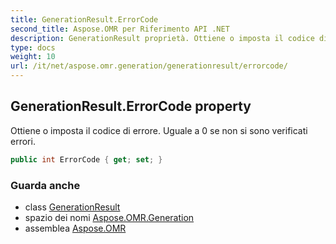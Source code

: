 ```yaml
---
title: GenerationResult.ErrorCode
second_title: Aspose.OMR per Riferimento API .NET
description: GenerationResult proprietà. Ottiene o imposta il codice di errore. Uguale a 0 se non si sono verificati errori.
type: docs
weight: 10
url: /it/net/aspose.omr.generation/generationresult/errorcode/
---
```

## GenerationResult.ErrorCode property

Ottiene o imposta il codice di errore. Uguale a 0 se non si sono verificati errori.

```csharp
public int ErrorCode { get; set; }
```

### Guarda anche

* class [GenerationResult](../)
* spazio dei nomi [Aspose.OMR.Generation](../../generationresult/)
* assemblea [Aspose.OMR](../../../)


